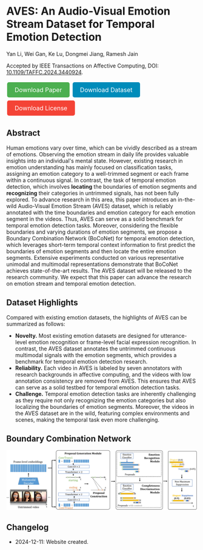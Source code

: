 # AVES: An Audio-Visual Emotion Stream Dataset for Temporal Emotion Detection

Yan Li, Wei Gan, Ke Lu, Dongmei Jiang, Ramesh Jain

Accepted by IEEE Transactions on Affective Computing, DOI: [10.1109/TAFFC.2024.3440924](https://doi.org/10.1109/TAFFC.2024.3440924).

<div class="button-container" style="margin-bottom: 20px;">
    <a href="AVES.pdf" class="button" style="background-color: #4CAF50; color: white; padding: 10px 20px; text-align: center; text-decoration: none; display: inline-block; font-size: 16px; margin: 4px 2px; cursor: pointer; border-radius: 5px;">Download Paper</a>
    <a href="" class="button" style="background-color: #008CBA; color: white; padding: 10px 20px; text-align: center; text-decoration: none; display: inline-block; font-size: 16px; margin: 4px 2px; cursor: pointer; border-radius: 5px;">Download Dataset</a>
    <a href="" class="button" style="background-color: #f44336; color: white; padding: 10px 20px; text-align: center; text-decoration: none; display: inline-block; font-size: 16px; margin: 4px 2px; cursor: pointer; border-radius: 5px;">Download License</a>
</div>

## Abstract

Human emotions vary over time, which can be vividly described as a stream of emotions. Observing the emotion stream in daily life provides valuable insights into an individual's mental state. However, existing research in emotion understanding has mainly focused on classification tasks, assigning an emotion category to a well-trimmed segment or each frame within a continuous signal. In contrast, the task of temporal emotion detection, which involves **locating** the boundaries of emotion segments and **recognizing** their categories in untrimmed signals, has not been fully explored. To advance research in this area, this paper introduces an in-the-wild Audio-Visual Emotion Stream (AVES) dataset, which is reliably annotated with the time boundaries and emotion category for each emotion segment in the videos. Thus, AVES can serve as a solid benchmark for temporal emotion detection tasks. Moreover, considering the flexible boundaries and varying durations of emotion segments, we propose a Boundary Combination Network (BoCoNet) for temporal emotion detection, which leverages short-term temporal context information to first predict the boundaries of emotion segments and then locate the entire emotion segments. Extensive experiments conducted on various representative unimodal and multimodal representations demonstrate that BoCoNet achieves state-of-the-art results. The AVES dataset will be released to the research community. We expect that this paper can advance the research on emotion stream and temporal emotion detection.

## Dataset Highlights

Compared with existing emotion datasets, the highlights of AVES can be summarized as follows:

*   **Novelty.** Most existing emotion datasets are designed for utterance-level emotion recognition or frame-level facial expression recognition. In contrast, the AVES dataset annotates the untrimmed continuous multimodal signals with the emotion segments, which provides a benchmark for temporal emotion detection research.
*   **Reliability.** Each video in AVES is labeled by seven annotators with research backgrounds in affective computing, and the videos with low annotation consistency are removed from AVES. This ensures that AVES can serve as a solid testbed for temporal emotion detection tasks.
*   **Challenge.** Temporal emotion detection tasks are inherently challenging as they require not only recognizing the emotion categories but also localizing the boundaries of emotion segments. Moreover, the videos in the AVES dataset are in the wild, featuring complex environments and scenes, making the temporal task even more challenging.

## Boundary Combination Network
![Boundary Combination Network](BoCoNet.png)

## Changelog

* 2024-12-11: Website created.
